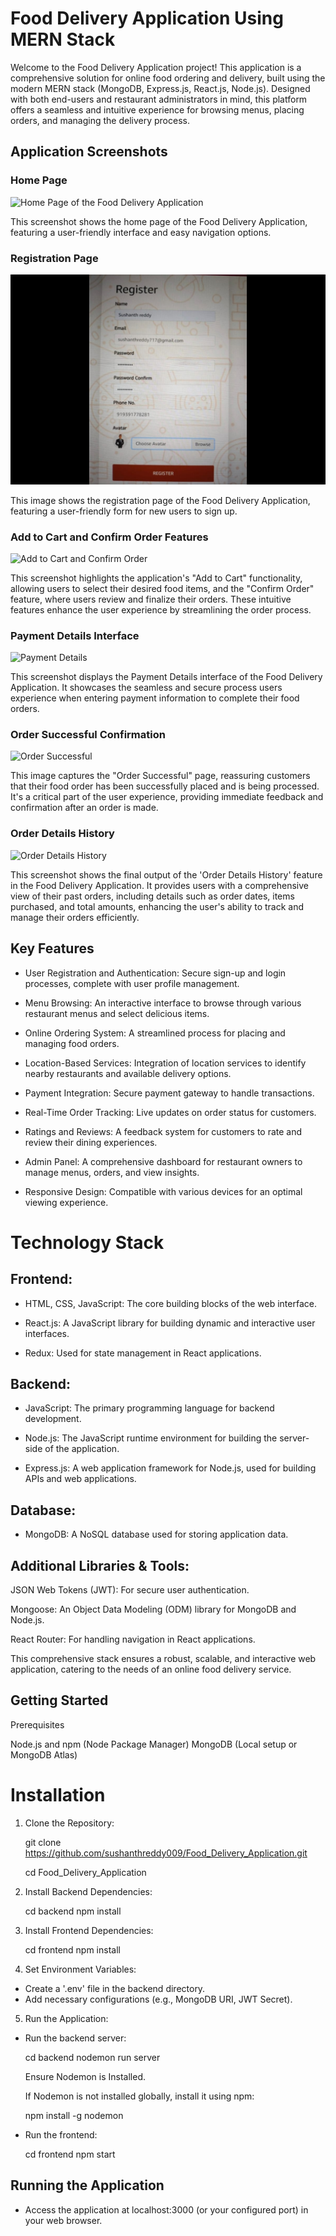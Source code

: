  # Food Delivery Application Using MERN Stack



Welcome to the Food Delivery Application project! This application is a comprehensive solution for online food ordering and delivery, built using the modern MERN stack (MongoDB, Express.js, React.js, Node.js). Designed with both end-users and restaurant administrators in mind, this platform offers a seamless and intuitive experience for browsing menus, placing orders, and managing the delivery process.

## Application Screenshots

### Home Page
![Home Page of the Food Delivery Application](https://github.com/sushanthreddy009/Food_Delivery_Application/blob/main/Images_Results_Website/image2.jpg)

This screenshot shows the home page of the Food Delivery Application, featuring a user-friendly interface and easy navigation options.

### Registration Page
![Registration Page of the Food Delivery Application](Images/Register_Image.jpg)

This image shows the registration page of the Food Delivery Application, featuring a user-friendly form for new users to sign up.

### Add to Cart and Confirm Order Features
![Add to Cart and Confirm Order](https://github.com/sushanthreddy009/Food_Delivery_Application/blob/main/Images_Results_Website/image%203.jpg?raw=true)

This screenshot highlights the application's "Add to Cart" functionality, allowing users to select their desired food items, and the "Confirm Order" feature, where users review and finalize their orders. These intuitive features enhance the user experience by streamlining the order process.

### Payment Details Interface
![Payment Details](https://github.com/sushanthreddy009/Food_Delivery_Application/blob/main/Images_Results_Website/image4.jpg)

This screenshot displays the Payment Details interface of the Food Delivery Application. It showcases the seamless and secure process users experience when entering payment information to complete their food orders.

### Order Successful Confirmation
![Order Successful](https://github.com/sushanthreddy009/Food_Delivery_Application/blob/main/Images_Results_Website/image5.jpg)

This image captures the "Order Successful" page, reassuring customers that their food order has been successfully placed and is being processed. It's a critical part of the user experience, providing immediate feedback and confirmation after an order is made.


### Order Details History
![Order Details History](https://github.com/sushanthreddy009/Food_Delivery_Application/blob/main/Images_Results_Website/image8.jpg)

This screenshot shows the final output of the 'Order Details History' feature in the Food Delivery Application. It provides users with a comprehensive view of their past orders, including details such as order dates, items purchased, and total amounts, enhancing the user's ability to track and manage their orders efficiently.


## Key Features

- User Registration and Authentication: Secure sign-up and login processes, complete with user profile management.

- Menu Browsing: An interactive interface to browse through various restaurant menus and select delicious items.

- Online Ordering System: A streamlined process for placing and managing food orders.

- Location-Based Services: Integration of location services to identify nearby restaurants and available delivery options.

- Payment Integration: Secure payment gateway to handle transactions.

- Real-Time Order Tracking: Live updates on order status for customers.

- Ratings and Reviews: A feedback system for customers to rate and review their dining experiences.

- Admin Panel: A comprehensive dashboard for restaurant owners to manage menus, orders, and view insights.

- Responsive Design: Compatible with various devices for an optimal viewing experience.


# Technology Stack


## Frontend:

- HTML, CSS, JavaScript: The core building blocks of the web interface.

- React.js: A JavaScript library for building dynamic and interactive user interfaces.

- Redux: Used for state management in React applications.

## Backend:

- JavaScript: The primary programming language for backend development.

- Node.js: The JavaScript runtime environment for building the server-side of the application.

- Express.js: A web application framework for Node.js, used for building APIs and web applications.

## Database:

- MongoDB: A NoSQL database used for storing application data.

## Additional Libraries & Tools:

JSON Web Tokens (JWT): For secure user authentication.

Mongoose: An Object Data Modeling (ODM) library for MongoDB and Node.js.

React Router: For handling navigation in React applications.

This comprehensive stack ensures a robust, scalable, and interactive web application, catering to the needs of an online food delivery service.

## Getting Started

Prerequisites

Node.js and npm (Node Package Manager)
MongoDB (Local setup or MongoDB Atlas)

# Installation

1. Clone the Repository:

    git clone https://github.com/sushanthreddy009/Food_Delivery_Application.git
  
    cd Food_Delivery_Application

2. Install Backend Dependencies:

    cd backend
    npm install

3. Install Frontend Dependencies:

    cd frontend
    npm install

4. Set Environment Variables:

 - Create a '.env' file in the backend directory.
 - Add necessary configurations (e.g., MongoDB URI, JWT Secret).

5. Run the Application:

- Run the backend server:

   cd backend nodemon run server

    Ensure Nodemon is Installed.
    
    If Nodemon is not installed globally, install it using npm:
    
    npm install -g nodemon


- Run the frontend:
   
  cd frontend npm start

## Running the Application

- Access the application at localhost:3000 (or your configured port) in your web browser.
